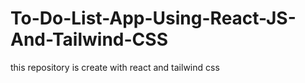 # To-Do-List-App-Using-React-JS-And-Tailwind-CSS
this repository is create with react and tailwind css
